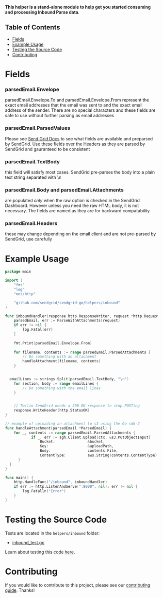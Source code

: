 **This helper is a stand-alone module to help get you started consuming and processing Inbound Parse data.**

## Table of Contents

* [Fields](#fields)
* [Example Usage](#example-usage)
* [Testing the Source Code](#testing)
* [Contributing](#contributing)

# Fields

### parsedEmail.Envelope
  parsedEmail.Envelope.To and parsedEmail.Envelope.From represent the exact email addresses that the email was sent to and the exact email address of the sender. There are no special characters and these fields are safe to use without further parsing as email addresses 

### parsedEmail.ParsedValues 
  Please see [Send Grid Docs](https://docs.sendgrid.com/for-developers/parsing-email/setting-up-the-inbound-parse-webhook) to see what fields are available and preparsed by SendGrid. Use these fields over the Headers as they are parsed by SendGrid and gauranteed to be consistent

### parsedEmail.TextBody
  this field will satisfy  most cases. SendGrid pre-parses the body into a plain text string separated with \n 

### parsedEmail.Body and parsedEmail.Attachments
  are populated *only* when the raw option is checked in the SendGrid Dashboard. However unless you need the raw HTML body, it is not necessary. The fields are named as they are for backward compatability 

### parsedEmail.Headers
  these may change depending on the email client and are not pre-parsed by SendGrid, use carefully


# Example Usage

```go
package main

import (
	"fmt"
	"log"
	"net/http"

	"github.com/sendgrid/sendgrid-go/helpers/inbound"
)

func inboundHandler(response http.ResponseWriter, request *http.Request) {
	parsedEmail, err := ParseWithAttachments(request)
	if err != nil {
		log.Fatal(err)
	}
    
	fmt.Print(parsedEmail.Envelope.From)
	
	for filename, contents := range parsedEmail.ParsedAttachments {
		// Do something with an attachment
		handleAttachment(filename, contents)
	}
   

  emailLines := strings.Split(parsedEmail.TextBody, "\n")
	for section, body := range emailLines {
		// Do something with the email lines
	}

    
	// Twilio SendGrid needs a 200 OK response to stop POSTing
	response.WriteHeader(http.StatusOK)
}

// example of uploading an attachment to s3 using the Go sdk-2
func handleAttachment(parsedEmail *ParsedEmail) {
	for _, contents := range parsedEmail.ParsedAttachments {
			if _, err := sgh.Client.Upload(ctx, &s3.PutObjectInput{
				Bucket:               &bucket,
				Key:                  &uploadPath,
				Body:                 contents.File,
				ContentType:          aws.String(contents.ContentType),
      }
  }
}

func main() {
	http.HandleFunc("/inbound", inboundHandler)
	if err := http.ListenAndServe(":8000", nil); err != nil {
		log.Fatalln("Error")
	}
}
```

<a name="testing"></a>
# Testing the Source Code

Tests are located in the `helpers/inbound` folder:

- [inbound_test.go](inbound_test.go)

Learn about testing this code [here](../../CONTRIBUTING.md#testing).

<a name="contributing"></a>
# Contributing

If you would like to contribute to this project, please see our [contributing guide](../../CONTRIBUTING.md). Thanks!
